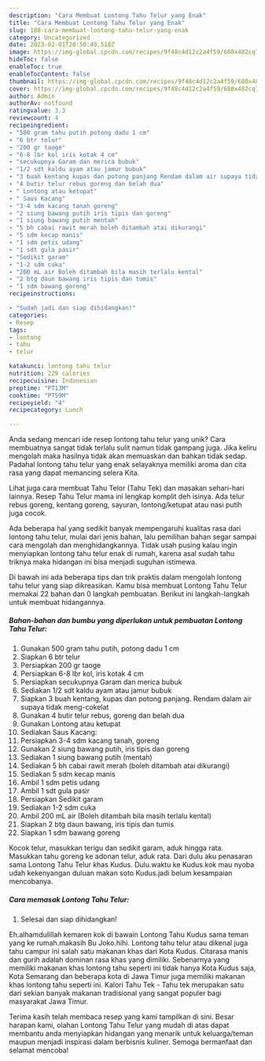 ```yaml
---
description: "Cara Membuat Lontong Tahu Telur yang Enak"
title: "Cara Membuat Lontong Tahu Telur yang Enak"
slug: 188-cara-membuat-lontong-tahu-telur-yang-enak
category: Uncategorized
date: 2023-02-01T20:50:49.518Z
image: https://img-global.cpcdn.com/recipes/9f48c4d12c2a4f59/680x482cq70/lontong-tahu-telur-foto-resep-utama.jpg
hideToc: false
enableToc: true
enableTocContent: false
thumbnail: https://img-global.cpcdn.com/recipes/9f48c4d12c2a4f59/680x482cq70/lontong-tahu-telur-foto-resep-utama.jpg
cover: https://img-global.cpcdn.com/recipes/9f48c4d12c2a4f59/680x482cq70/lontong-tahu-telur-foto-resep-utama.jpg
author: Admin
authorAv: notfound
ratingvalue: 3.3
reviewcount: 4
recipeingredient:
- "500 gram tahu putih potong dadu 1 cm"
- "6 btr telur"
- "200 gr taoge"
- "6-8 lbr kol iris kotak 4 cm"
- "secukupnya Garam dan merica bubuk"
- "1/2 sdt kaldu ayam atau jamur bubuk"
- "3 buah kentang kupas dan potong panjang Rendam dalam air supaya tidak mengcokelat"
- "4 butir telur rebus goreng dan belah dua"
- " Lontong atau ketupat"
- " Saus Kacang"
- "3-4 sdm kacang tanah goreng"
- "2 siung bawang putih iris tipis dan goreng"
- "1 siung bawang putih mentah"
- "5 bh cabai rawit merah boleh ditambah atai dikurangi"
- "5 sdm kecap manis"
- "1 sdm petis udang"
- "1 sdt gula pasir"
- "Sedikit garam"
- "1-2 sdm cuka"
- "200 mL air Boleh ditambah bila masih terlalu kental"
- "2 btg daun bawang iris tipis dan tumis"
- "1 sdm bawang goreng"
recipeinstructions:

- "Sudah jadi dan siap dihidangkan!"
categories:
- Resep
tags:
- lontong
- tahu
- telur

katakunci: lontong tahu telur 
nutrition: 229 calories
recipecuisine: Indonesian
preptime: "PT13M"
cooktime: "PT59M"
recipeyield: "4"
recipecategory: Lunch

---
```





Anda sedang mencari ide resep lontong tahu telur yang unik? Cara membuatnya sangat tidak terlalu sulit namun tidak gampang juga. Jika keliru mengolah maka hasilnya tidak akan memuaskan dan bahkan tidak sedap. Padahal lontong tahu telur yang enak selayaknya memiliki aroma dan cita rasa yang dapat memancing selera Kita.





Lihat juga cara membuat Tahu Telor (Tahu Tek) dan masakan sehari-hari lainnya. Resep Tahu Telur mama ini lengkap komplit deh isinya. Ada telur rebus goreng, kentang goreng, sayuran, lontong/ketupat atau nasi putih juga cocok.

Ada beberapa hal yang sedikit banyak mempengaruhi kualitas rasa dari lontong tahu telur, mulai dari jenis bahan, lalu pemilihan bahan segar sampai cara mengolah dan menghidangkannya. Tidak usah pusing kalau ingin menyiapkan lontong tahu telur enak di rumah, karena asal sudah tahu triknya maka hidangan ini bisa menjadi suguhan istimewa.






Di bawah ini ada beberapa tips dan trik praktis dalam mengolah lontong tahu telur yang siap dikreasikan. Kamu bisa membuat Lontong Tahu Telur memakai 22 bahan dan 0 langkah pembuatan. Berikut ini langkah-langkah untuk membuat hidangannya.

<!--inarticleads1-->

##### Bahan-bahan dan bumbu yang diperlukan untuk pembuatan Lontong Tahu Telur:

1. Gunakan 500 gram tahu putih, potong dadu 1 cm
1. Siapkan 6 btr telur
1. Persiapkan 200 gr taoge
1. Persiapkan 6-8 lbr kol, iris kotak 4 cm
1. Persiapkan secukupnya Garam dan merica bubuk
1. Sediakan 1/2 sdt kaldu ayam atau jamur bubuk
1. Siapkan 3 buah kentang, kupas dan potong panjang. Rendam dalam air supaya tidak meng-cokelat
1. Gunakan 4 butir telur rebus, goreng dan belah dua
1. Gunakan  Lontong atau ketupat
1. Sediakan  Saus Kacang:
1. Persiapkan 3-4 sdm kacang tanah, goreng
1. Gunakan 2 siung bawang putih, iris tipis dan goreng
1. Sediakan 1 siung bawang putih (mentah)
1. Sediakan 5 bh cabai rawit merah (boleh ditambah atai dikurangi)
1. Sediakan 5 sdm kecap manis
1. Ambil 1 sdm petis udang
1. Ambil 1 sdt gula pasir
1. Persiapkan Sedikit garam
1. Sediakan 1-2 sdm cuka
1. Ambil 200 mL air (Boleh ditambah bila masih terlalu kental)
1. Siapkan 2 btg daun bawang, iris tipis dan tumis
1. Siapkan 1 sdm bawang goreng


Kocok telur, masukkan terigu dan sedikit garam, aduk hingga rata. Masukkan tahu goreng ke adonan telur, aduk rata. Dari dulu aku penasaran sama Lontong Tahu Telur khas Kudus. Dulu.waktu ke Kudus.kok mau nyoba udah kekenyangan duluan makan soto Kudus.jadi belum kesampaian mencobanya. 

<!--inarticleads2-->

##### Cara memasak Lontong Tahu Telur:


1. Selesai dan siap dihidangkan!

Eh.alhamdulillah kemaren kok di bawain Lontong Tahu Kudus sama teman yang ke rumah.makasih Bu Joko.hihi. Lontong tahu telur atau dikenal juga tahu campur ini salah satu makanan khas dari Kota Kudus. Citarasa manis dan gurih adalah dominan rasa khas yang dimiliki. Sebenarnya yang memiliki makanan khas lontong tahu seperti ini tidak hanya Kota Kudus saja, Kota Semarang dan beberapa kota di Jawa Timur juga memiliki makanan khas lontong tahu seperti ini. Kalori Tahu Tek - Tahu tek merupakan satu dari sekian banyak makanan tradisional yang sangat populer bagi masyarakat Jawa Timur. 

Terima kasih telah membaca resep yang kami tampilkan di sini. Besar harapan kami, olahan Lontong Tahu Telur yang mudah di atas dapat membantu anda menyiapkan hidangan yang menarik untuk keluarga/teman maupun menjadi inspirasi dalam berbisnis kuliner. Semoga bermanfaat dan selamat mencoba!
